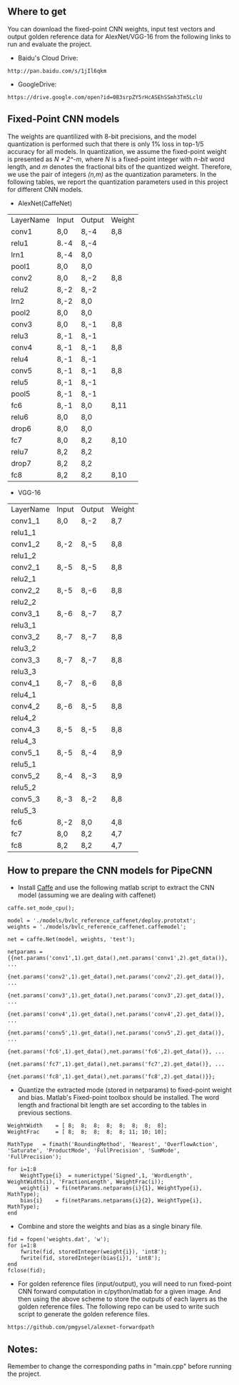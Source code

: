 ## Where to get

You can download the fixed-point CNN weights, input test vectors and output golden reference data for AlexNet/VGG-16 from the following links to run and evaluate the project.

* Baidu's Cloud Drive:
```
http://pan.baidu.com/s/1jIl6qkm
```
* GoogleDrive:
```
https://drive.google.com/open?id=0B3srpZY5rHcASEhSSmh3Tm5LclU
```

## Fixed-Point CNN models

The weights are quantilized with 8-bit precisions, and the model quantization is performed such that there is only 1% loss in top-1/5 accuracy for all models. In quantization, we assume the fixed-point weight is presented as *N * 2^-m*, where *N* is a fixed-point integer with *n-bit* word length, and *m* denotes the fractional bits of the quantized weight. Therefore, we use the pair of integers *(n,m)* as the quantization parameters. In the following tables, we report the quantization parameters used in this project for different CNN models.

* AlexNet(CaffeNet)

<table>
   <tr>
      <td>LayerName</td>
      <td>Input</td>
      <td>Output</td>
      <td>Weight</td>
   </tr>
   <tr>
      <td>conv1</td>
      <td>8,0</td>
      <td>8,-4</td>
      <td>8,8</td>
   </tr>
   <tr>
      <td>relu1</td>
      <td>8.-4</td>
      <td>8,-4</td>
      <td></td>
   </tr>
   <tr>
      <td>lrn1</td>
      <td>8,-4</td>
      <td>8,0</td>
      <td></td>
   </tr>
   <tr>
      <td>pool1</td>
      <td>8,0</td>
      <td>8,0</td>
      <td></td>
   </tr>
   <tr>
      <td>conv2</td>
      <td>8,0</td>
      <td>8,-2</td>
      <td>8,8</td>
   </tr>
   <tr>
      <td>relu2</td>
      <td>8,-2</td>
      <td>8,-2</td>
      <td></td>
   </tr>
   <tr>
      <td>lrn2</td>
      <td>8,-2</td>
      <td>8,0</td>
      <td></td>
   </tr>
   <tr>
      <td>pool2</td>
      <td>8,0</td>
      <td>8,0</td>
      <td></td>
   </tr>
   <tr>
      <td>conv3</td>
      <td>8,0</td>
      <td>8,-1</td>
      <td>8,8</td>
   </tr>
   <tr>
      <td>relu3</td>
      <td>8,-1</td>
      <td>8,-1</td>
      <td></td>
   </tr>
   <tr>
      <td>conv4</td>
      <td>8,-1</td>
      <td>8,-1</td>
      <td>8,8</td>
   </tr>
   <tr>
      <td>relu4</td>
      <td>8,-1</td>
      <td>8,-1</td>
      <td></td>
   </tr>
   <tr>
      <td>conv5</td>
      <td>8,-1</td>
      <td>8,-1</td>
      <td>8,8</td>
   </tr>
   <tr>
      <td>relu5</td>
      <td>8,-1</td>
      <td>8,-1</td>
      <td></td>
   </tr>
   <tr>
      <td>pool5</td>
      <td>8,-1</td>
      <td>8,-1</td>
      <td></td>
   </tr>
   <tr>
      <td>fc6</td>
      <td>8,-1</td>
      <td>8,0</td>
      <td>8,11</td>
   </tr>
   <tr>
      <td>relu6</td>
      <td>8,0</td>
      <td>8,0</td>
      <td></td>
   </tr>
   <tr>
      <td>drop6</td>
      <td>8,0</td>
      <td>8,0</td>
      <td></td>
   </tr>
   <tr>
      <td>fc7</td>
      <td>8,0</td>
      <td>8,2</td>
      <td>8,10</td>
   </tr>
   <tr>
      <td>relu7</td>
      <td>8,2</td>
      <td>8,2</td>
      <td></td>
   </tr>
   <tr>
      <td>drop7</td>
      <td>8,2</td>
      <td>8,2</td>
      <td></td>
   </tr>
   <tr>
      <td>fc8</td>
      <td>8,2</td>
      <td>8,2</td>
      <td>8,10</td>
   </tr>
</table>


* VGG-16

<table>
   <tr>
      <td>LayerName</td>
      <td>Input</td>
      <td>Output</td>
      <td>Weight</td>
   </tr>
   <tr>
      <td>conv1_1</td>
      <td>8,0</td>
      <td>8,-2</td>
      <td>8,7</td>
   </tr>
   <tr>
      <td>relu1_1</td>
      <td></td>
      <td></td>
      <td></td>
   </tr>
   <tr>
      <td>conv1_2</td>
      <td>8,-2</td>
      <td>8,-5</td>
      <td>8,8</td>
   </tr>
   <tr>
      <td>relu1_2</td>
      <td></td>
      <td></td>
      <td></td>
   </tr>
   <tr>
      <td>conv2_1</td>
      <td>8,-5</td>
      <td>8,-5</td>
      <td>8,8</td>
   </tr>
   <tr>
      <td>relu2_1</td>
      <td></td>
      <td></td>
      <td></td>
   </tr>
   <tr>
      <td>conv2_2</td>
      <td>8,-5</td>
      <td>8,-6</td>
      <td>8,8</td>
   </tr>
   <tr>
      <td>relu2_2</td>
      <td></td>
      <td></td>
      <td></td>
   </tr>
   <tr>
      <td>conv3_1</td>
      <td>8,-6</td>
      <td>8,-7</td>
      <td>8,7</td>
   </tr>
   <tr>
      <td>relu3_1</td>
      <td></td>
      <td></td>
      <td></td>
   </tr>
   <tr>
      <td>conv3_2</td>
      <td>8,-7</td>
      <td>8,-7</td>
      <td>8,8</td>
   </tr>
   <tr>
      <td>relu3_2</td>
      <td></td>
      <td></td>
      <td></td>
   </tr>
   <tr>
      <td>conv3_3</td>
      <td>8,-7</td>
      <td>8,-7</td>
      <td>8,8</td>
   </tr>
   <tr>
      <td>relu3_3</td>
      <td></td>
      <td></td>
      <td></td>
   </tr>
   <tr>
      <td>conv4_1</td>
      <td>8,-7</td>
      <td>8,-6</td>
      <td>8,8</td>
   </tr>
   <tr>
      <td>relu4_1</td>
      <td></td>
      <td></td>
      <td></td>
   </tr>
   <tr>
      <td>conv4_2</td>
      <td>8,-6</td>
      <td>8,-5</td>
      <td>8,8</td>
   </tr>
   <tr>
      <td>relu4_2</td>
      <td></td>
      <td></td>
      <td></td>
   </tr>
   <tr>
      <td>conv4_3</td>
      <td>8,-5</td>
      <td>8,-5</td>
      <td>8,8</td>
   </tr>
   <tr>
      <td>relu4_3</td>
      <td></td>
      <td></td>
      <td></td>
   </tr>
   <tr>
      <td>conv5_1</td>
      <td>8,-5</td>
      <td>8,-4</td>
      <td>8,9</td>
   </tr>
   <tr>
      <td>relu5_1</td>
      <td></td>
      <td></td>
      <td></td>
   </tr>
   <tr>
      <td>conv5_2</td>
      <td>8,-4</td>
      <td>8,-3</td>
      <td>8,9</td>
   </tr>
   <tr>
      <td>relu5_2</td>
      <td></td>
      <td></td>
      <td></td>
   </tr>
   <tr>
      <td>conv5_3</td>
      <td>8,-3</td>
      <td>8,-2</td>
      <td>8,8</td>
   </tr>
   <tr>
      <td>relu5_3</td>
      <td></td>
      <td></td>
      <td></td>
   </tr>
   <tr>
      <td>fc6</td>
      <td>8,-2</td>
      <td>8,0</td>
      <td>4,8</td>
   </tr>
   <tr>
      <td>fc7</td>
      <td>8,0</td>
      <td>8,2</td>
      <td>4,7</td>
   </tr>
   <tr>
      <td>fc8</td>
      <td>8,2</td>
      <td>8,2</td>
      <td>4,7</td>
   </tr>
</table>

## How to prepare the CNN models for PipeCNN

* Install [Caffe](http://caffe.berkeleyvision.org/) and use the following matlab script to extract the CNN model (assuming we are dealing with caffenet)
```
caffe.set_mode_cpu();

model = './models/bvlc_reference_caffenet/deploy.prototxt';
weights = './models/bvlc_reference_caffenet.caffemodel';

net = caffe.Net(model, weights, 'test');

netparams = {{net.params('conv1',1).get_data(),net.params('conv1',2).get_data()}, ...
			{net.params('conv2',1).get_data(),net.params('conv2',2).get_data()}, ...
			{net.params('conv3',1).get_data(),net.params('conv3',2).get_data()}, ...
			{net.params('conv4',1).get_data(),net.params('conv4',2).get_data()}, ...
			{net.params('conv5',1).get_data(),net.params('conv5',2).get_data()}, ...
			{net.params('fc6',1).get_data(),net.params('fc6',2).get_data()}, ...
			{net.params('fc7',1).get_data(),net.params('fc7',2).get_data()}, ...
			{net.params('fc8',1).get_data(),net.params('fc8',2).get_data()}};
```

* Quantize the extracted mode (stored in netparams) to fixed-point weight and bias. Matlab's Fixed-point toolbox should be installed. The word length and fractional bit length are set according to the tables in previous sections.
```
WeightWidth    = [ 8;  8;  8;  8;  8;  8;  8;  8];
WeightFrac     = [ 8;  8;  8;  8;  8; 11; 10; 10];

MathType   = fimath('RoundingMethod', 'Nearest', 'OverflowAction', 'Saturate', 'ProductMode', 'FullPrecision', 'SumMode', 'FullPrecision');

for i=1:8
	WeightType{i}  = numerictype('Signed',1, 'WordLength', WeightWidth(i), 'FractionLength', WeightFrac(i));
	weight{i}  = fi(netParams.netparams{i}{1}, WeightType{i}, MathType);
	bias{i}    = fi(netParams.netparams{i}{2}, WeightType{i}, MathType);
end

```

* Combine and store the weights and bias as a single binary file.
```
fid = fopen('weights.dat', 'w');
for i=1:8
    fwrite(fid, storedInteger(weight{i}), 'int8');
    fwrite(fid, storedInteger(bias{i}), 'int8');
end
fclose(fid);
```

* For golden reference files (input/output), you will need to run fixed-point CNN forward computation in c/python/matlab for a given image. And then using the above scheme to store the outputs of each layers as the golden reference files. The following repo can be used to write such script to generate the golden reference files.
```
https://github.com/pmgysel/alexnet-forwardpath
```


## Notes:

Remember to change the corresponding paths in "main.cpp" before running the project.